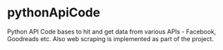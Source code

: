 # pythonApiCode
Python API Code bases to hit and get data from various APIs - Facebook, Goodreads etc. Also web scraping is implemented as part of the project.
